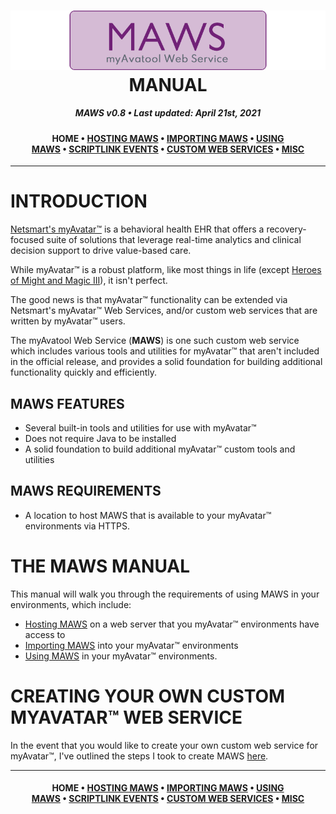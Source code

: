 ﻿<!--
  Software manual template (b210104)
  https://github.com/APrettyCoolProgram/my-development-environment/tree/master/templates/documentation
-->

<h1 align="center">

  <img src="../../resources/asset/img/logo/maws-logo-800x150.png" alt="myAvatar Web Service logo" width="800">
  <br>
  MANUAL
  <br>

</h1>

<h5 align="center">

  MAWS v0.8&nbsp;&bull;&nbsp;Last updated: April 21st, 2021

</h5>

<h4 align="center">

  HOME&nbsp;&bull;&nbsp;[HOSTING MAWS](manual-hosting-maws.md)&nbsp;&bull;&nbsp;[IMPORTING MAWS](manual-importing-maws.md)&nbsp;&bull;&nbsp;[USING MAWS](manual-using-maws.md)&nbsp;&bull;&nbsp;[SCRIPTLINK EVENTS](manual-scriptlink-events.md)&nbsp;&bull;&nbsp;[CUSTOM WEB SERVICES](manual-custom-web-services.md)&nbsp;&bull;&nbsp;[MISC](manual-misc.md)

</h4>

***

# INTRODUCTION
[Netsmart's myAvatar™](https://www.ntst.com/Solutions-and-Services/Offerings/myAvatar) is a behavioral health EHR that offers a recovery-focused suite of solutions that leverage real-time analytics and clinical decision support to drive value-based care.

While myAvatar™ is a robust platform, like most things in life (except [Heroes of Might and Magic III](https://www.gog.com/game/heroes_of_might_and_magic_3_complete_edition)), it isn't perfect.

The good news is that myAvatar™ functionality can be extended via Netsmart's myAvatar™ Web Services, and/or custom web services that are written by myAvatar™ users.

The myAvatool Web Service (**MAWS**) is one such custom web service which includes various tools and utilities for myAvatar™ that aren't included in the official release, and provides a solid foundation for building additional functionality quickly and efficiently.

## MAWS FEATURES
* Several built-in tools and utilities for use with myAvatar™
* Does not require Java to be installed
* A solid foundation to build additional myAvatar™ custom tools and utilities

## MAWS REQUIREMENTS
* A location to host MAWS that is available to your myAvatar™ environments via HTTPS.

# THE MAWS MANUAL
This manual will walk you through the requirements of using MAWS in your environments, which include:
* [Hosting MAWS](https://github.com/spectrum-health-systems/MyAvatoolWebService/blob/main/doc/man/manual-hosting-maws.md) on a web server that you myAvatar™ environments have access to
* [Importing MAWS](https://github.com/spectrum-health-systems/MyAvatoolWebService/blob/main/doc/man/manual-importing-maws.md) into your myAvatar™ environments
* [Using MAWS](https://github.com/spectrum-health-systems/MyAvatoolWebService/blob/main/doc/man/manual-using-maws.md) in your myAvatar™ environments.

# CREATING YOUR OWN CUSTOM MYAVATAR™ WEB SERVICE
In the event that you would like to create your own custom web service for myAvatar™, I've outlined the steps I took to create MAWS [here](https://github.com/spectrum-health-systems/MyAvatoolWebService/blob/main/doc/man/manual-custom-web-services.md).

***

<h4 align="center">

  HOME&nbsp;&bull;&nbsp;[HOSTING MAWS](manual-hosting-maws.md)&nbsp;&bull;&nbsp;[IMPORTING MAWS](manual-importing-maws.md)&nbsp;&bull;&nbsp;[USING MAWS](manual-using-maws.md)&nbsp;&bull;&nbsp;[SCRIPTLINK EVENTS](manual-scriptlink-events.md)&nbsp;&bull;&nbsp;[CUSTOM WEB SERVICES](manual-custom-web-services.md)&nbsp;&bull;&nbsp;[MISC](manual-misc.md)

</h4>